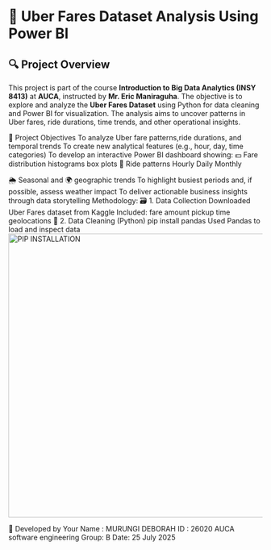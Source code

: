 
# 🚖 Uber Fares Dataset Analysis Using Power BI

## 🔍 Project Overview

This project is part of the course **Introduction to Big Data Analytics (INSY 8413)** at **AUCA**, instructed by **Mr. Eric Maniraguha**. The objective is to explore and analyze the **Uber Fares Dataset** using Python for data cleaning and Power BI for visualization. The analysis aims to uncover patterns in Uber fares, ride durations, time trends, and other operational insights.

🎯 Project Objectives
To analyze Uber fare patterns,ride durations, and temporal trends
To create new analytical features (e.g., hour, day, time categories)
To develop an interactive Power BI dashboard showing:
💵 Fare distribution
histograms
box plots
🚗 Ride patterns
Hourly
Daily
Monthly

🌦️ Seasonal and 🌍 geographic trends
To highlight busiest periods and, if possible, assess weather impact
To deliver actionable business insights through data storytelling
Methodology:
🗃️ 1. Data Collection
Downloaded Uber Fares dataset from Kaggle
Included:
fare amount
pickup time
geolocations
🧹 2. Data Cleaning (Python)
pip install pandas
Used Pandas to load and inspect data
<img width="1052" height="563" alt="PIP INSTALLATION" src="https://github.com/user-attachments/assets/f9815c6a-4d5c-4f48-bc06-8e91bf1bf6e1" />

👤 Developed by
Your Name : MURUNGI DEBORAH
ID : 26020
AUCA  software engineering
Group: B 
Date: 25 July 2025


